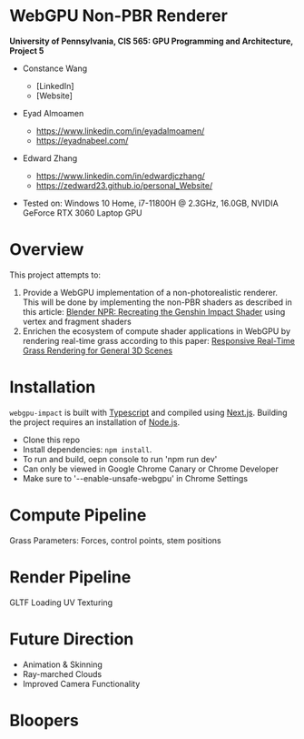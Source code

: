 WebGPU Non-PBR Renderer
==================================

**University of Pennsylvania, CIS 565: GPU Programming and Architecture, Project 5**

* Constance Wang
  * [LinkedIn]
  * [Website]

* Eyad Almoamen
  * https://www.linkedin.com/in/eyadalmoamen/
  * https://eyadnabeel.com/
 
* Edward Zhang
  * https://www.linkedin.com/in/edwardjczhang/
  * https://zedward23.github.io/personal_Website/  
 
* Tested on: Windows 10 Home, i7-11800H @ 2.3GHz, 16.0GB, NVIDIA GeForce RTX 3060 Laptop GPU

Overview
==================================
This project attempts to:
1. Provide a WebGPU implementation of a non-photorealistic renderer. This will be done by implementing the non-PBR shaders as described in this article: [Blender NPR: Recreating the Genshin Impact Shader](https://www.artstation.com/blogs/bjayers/9oOD/blender-npr-recreating-the-genshin-impact-shader) using vertex and fragment shaders
2. Enrichen the ecosystem of compute shader applications in WebGPU by rendering real-time grass according to this paper: [Responsive Real-Time Grass Rendering for General 3D Scenes](https://www.cg.tuwien.ac.at/research/publications/2017/JAHRMANN-2017-RRTG/JAHRMANN-2017-RRTG-draft.pdf)

Installation
==================================
`webgpu-impact` is built with [Typescript](https://www.typescriptlang.org/)
and compiled using [Next.js](https://nextjs.org/). Building the project
requires an installation of [Node.js](https://nodejs.org/en/).

- Clone this repo
- Install dependencies: `npm install`.
- To run and build, oepn console to run 'npm run dev'
- Can only be viewed in Google Chrome Canary or Chrome Developer
- Make sure to '--enable-unsafe-webgpu' in Chrome Settings

Compute Pipeline
==================================
Grass Parameters: Forces, control points, stem positions

Render Pipeline
==================================
GLTF Loading
UV Texturing

Future Direction
==================================
- Animation & Skinning
- Ray-marched Clouds
- Improved Camera Functionality

Bloopers
==================================
